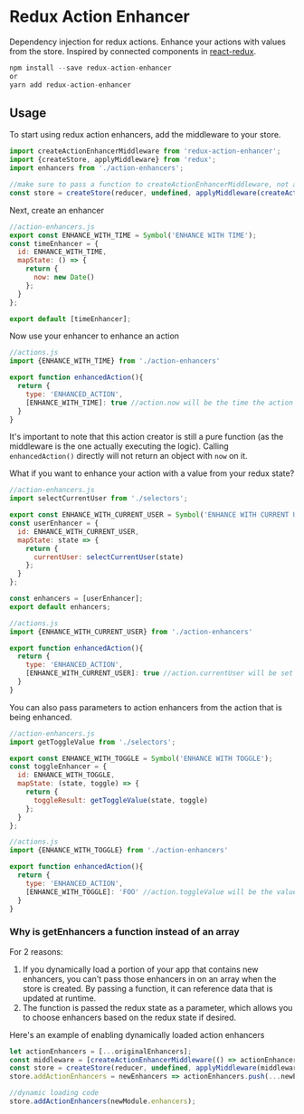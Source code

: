 Redux Action Enhancer
=============

Dependency injection for redux actions. Enhance your actions with values from the store. Inspired by connected components in [react-redux](https://github.com/reactjs/react-redux).

```js
npm install --save redux-action-enhancer
or
yarn add redux-action-enhancer
```

## Usage

To start using redux action enhancers, add the middleware to your store.

```js
import createActionEnhancerMiddleware from 'redux-action-enhancer';
import {createStore, applyMiddleware} from 'redux';
import enhancers from './action-enhancers';

//make sure to pass a function to createActionEnhancerMiddleware, not an array
const store = createStore(reducer, undefined, applyMiddleware(createActionEnhancerMiddleware(() => enhancers)));
```

Next, create an enhancer

```js
//action-enhancers.js
export const ENHANCE_WITH_TIME = Symbol('ENHANCE WITH TIME');
const timeEnhancer = {
  id: ENHANCE_WITH_TIME,
  mapState: () => {
    return {
      now: new Date()
    };
  }
};

export default [timeEnhancer];
```

Now use your enhancer to enhance an action

```js
//actions.js
import {ENHANCE_WITH_TIME} from './action-enhancers'

export function enhancedAction(){
  return {
    type: 'ENHANCED_ACTION',
    [ENHANCE_WITH_TIME]: true //action.now will be the time the action was dispatched
  }
}
```

It's important to note that this action creator is still a pure function (as the middleware is the one actually executing the logic). Calling `enhancedAction()` directly will not return an object with `now` on it.

What if you want to enhance your action with a value from your redux state?

```js
//action-enhancers.js
import selectCurrentUser from './selectors';

export const ENHANCE_WITH_CURRENT_USER = Symbol('ENHANCE WITH CURRENT USER');
const userEnhancer = {
  id: ENHANCE_WITH_CURRENT_USER,
  mapState: state => {
    return {
      currentUser: selectCurrentUser(state)
    };
  }
};

const enhancers = [userEnhancer];
export default enhancers;

//actions.js
import {ENHANCE_WITH_CURRENT_USER} from './action-enhancers'

export function enhancedAction(){
  return {
    type: 'ENHANCED_ACTION',
    [ENHANCE_WITH_CURRENT_USER]: true //action.currentUser will be set before being passed to the reducer
  }
}
```

You can also pass parameters to action enhancers from the action that is being enhanced.

```js
//action-enhancers.js
import getToggleValue from './selectors';

export const ENHANCE_WITH_TOGGLE = Symbol('ENHANCE WITH TOGGLE');
const toggleEnhancer = {
  id: ENHANCE_WITH_TOGGLE,
  mapState: (state, toggle) => {
    return {
      toggleResult: getToggleValue(state, toggle)
    };
  }
};

//actions.js
import {ENHANCE_WITH_TOGGLE} from './action-enhancers'

export function enhancedAction(){
  return {
    type: 'ENHANCED_ACTION',
    [ENHANCE_WITH_TOGGLE]: 'FOO' //action.toggleValue will be the value of the FOO toggle
  }
}
```


### Why is getEnhancers a function instead of an array
For 2 reasons:
1. If you dynamically load a portion of your app that contains new enhancers, you can't pass those enhancers in on an array when the store is created. By passing a function, it can reference data that is updated at runtime.
2. The function is passed the redux state as a parameter, which allows you to choose enhancers based on the redux state if desired. 

Here's an example of enabling dynamically loaded action enhancers

```js
let actionEnhancers = [...originalEnhancers];
const middleware = [createActionEnhancerMiddleware(() => actionEnhancers)];
const store = createStore(reducer, undefined, applyMiddleware(middleware));
store.addActionEnhancers = newEnhancers => actionEnhancers.push(...newEnhancers);

//dynamic loading code
store.addActionEnhancers(newModule.enhancers);
```
